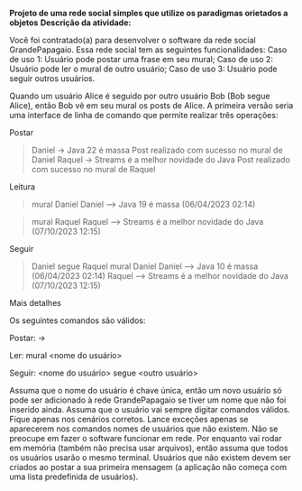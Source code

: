 **Projeto de uma rede social simples que utilize os paradigmas orietados a objetos**
**Descrição da atividade:**

Você foi contratado(a) para desenvolver o software da rede social GrandePapagaio. Essa rede social tem as seguintes funcionalidades:
Caso de uso 1: Usuário pode postar uma frase em seu mural;
Caso de uso 2: Usuário pode ler o mural de outro usuário;
Caso de uso 3: Usuário pode seguir outros usuários. 

Quando um usuário Alice é seguido por outro usuário Bob (Bob segue Alice), então Bob vê em seu mural os posts de Alice.
A primeira versão seria uma interface de linha de comando que permite realizar três operações:

Postar

> Daniel -> Java 22 é massa
Post realizado com sucesso no mural de Daniel
> Raquel -> Streams é a melhor novidade do Java
Post realizado com sucesso no mural de Raquel

Leitura

> mural Daniel
Daniel --> Java 19 é massa (06/04/2023 02:14)

> mural Raquel
Raquel --> Streams é a melhor novidade do Java (07/10/2023 12:15)


Seguir

> Daniel segue Raquel
> mural Daniel
Daniel --> Java 10 é massa (06/04/2023 02:14)
Raquel --> Streams é a melhor novidade do Java (07/10/2023 12:15)

Mais detalhes

Os seguintes comandos são válidos:

Postar: 
<nome do usuario> -> <messagem>

Ler: 
mural <nome do usuário>

Seguir: 
<nome do usuário> segue <outro usuário>

Assuma que o nome do usuário é chave única, então um novo usuário só pode ser adicionado à rede GrandePapagaio se tiver um nome que não foi inserido ainda.
Assuma que o usuário vai sempre digitar comandos válidos. Fique apenas nos cenários corretos. Lance exceções apenas se aparecerem nos comandos nomes de usuários que não existem.
Não se preocupe em fazer o software funcionar em rede. Por enquanto vai rodar em memória (também não precisa usar arquivos), então assuma que todos os usuários usarão o mesmo terminal.
Usuários que não existem devem ser criados ao postar a sua primeira mensagem (a aplicação não começa com uma lista predefinida de usuários).
